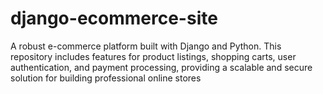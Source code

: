 # django-ecommerce-site
A robust e-commerce platform built with Django and Python. This repository includes features for product listings, shopping carts, user authentication, and payment processing, providing a scalable and secure solution for building professional online stores
